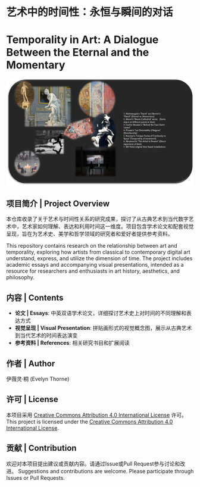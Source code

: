 # 艺术中的时间性：永恒与瞬间的对话
# Temporality in Art: A Dialogue Between the Eternal and the Momentary

![拼贴画预览](images/collage/final-collage.png)

## 项目简介 | Project Overview

本仓库收录了关于艺术与时间性关系的研究成果，探讨了从古典艺术到当代数字艺术中，艺术家如何理解、表达和利用时间这一维度。项目包含学术论文和配套视觉呈现，旨在为艺术史、美学和哲学领域的研究者和爱好者提供参考资料。

This repository contains research on the relationship between art and temporality, exploring how artists from classical to contemporary digital art understand, express, and utilize the dimension of time. The project includes academic essays and accompanying visual presentations, intended as a resource for researchers and enthusiasts in art history, aesthetics, and philosophy.

## 内容 | Contents

- **论文 | Essays**: 中英双语学术论文，详细探讨艺术史上对时间的不同理解和表达方式
- **视觉呈现 | Visual Presentation**: 拼贴画形式的视觉概念图，展示从古典艺术到当代艺术的时间表达演变
- **参考资料 | References**: 相关研究书目和扩展阅读

## 作者 | Author

伊薇灵·桐 (Evelyn Thorne)

## 许可 | License

本项目采用 [Creative Commons Attribution 4.0 International License](LICENSE) 许可。
This project is licensed under the [Creative Commons Attribution 4.0 International License](LICENSE).

## 贡献 | Contribution

欢迎对本项目提出建议或贡献内容。请通过Issue或Pull Request参与讨论和改进。
Suggestions and contributions are welcome. Please participate through Issues or Pull Requests.

